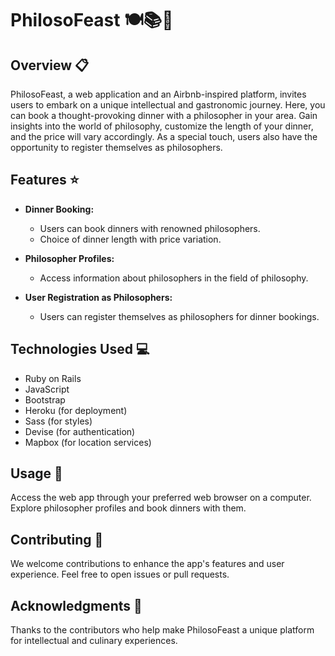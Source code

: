 # PhilosoFeast 🍽️📚🤔

## Overview 📋
PhilosoFeast, a web application and an Airbnb-inspired platform, invites users to embark on a unique intellectual and gastronomic journey. Here, you can book a thought-provoking dinner with a philosopher in your area. Gain insights into the world of philosophy, customize the length of your dinner, and the price will vary accordingly. As a special touch, users also have the opportunity to register themselves as philosophers.

## Features ⭐
- **Dinner Booking:**
  - Users can book dinners with renowned philosophers.
  - Choice of dinner length with price variation.

- **Philosopher Profiles:**
  - Access information about philosophers in the field of philosophy.

- **User Registration as Philosophers:**
  - Users can register themselves as philosophers for dinner bookings.

## Technologies Used 💻
- Ruby on Rails
- JavaScript
- Bootstrap
- Heroku (for deployment)
- Sass (for styles)
- Devise (for authentication)
- Mapbox (for location services)

## Usage 🚀
Access the web app through your preferred web browser on a computer.
Explore philosopher profiles and book dinners with them.

## Contributing 🤝
We welcome contributions to enhance the app's features and user experience. Feel free to open issues or pull requests.

## Acknowledgments 🙌
Thanks to the contributors who help make PhilosoFeast a unique platform for intellectual and culinary experiences.
